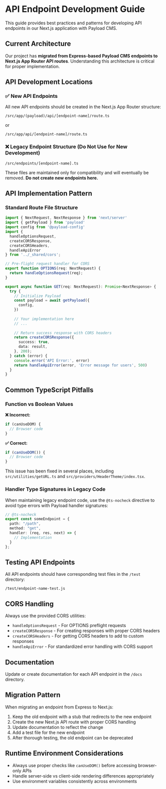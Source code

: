 # API Endpoint Development Guide

This guide provides best practices and patterns for developing API endpoints in our Next.js application with Payload CMS.

## Current Architecture

Our project has **migrated from Express-based Payload CMS endpoints to Next.js App Router API routes**. Understanding this architecture is critical for proper implementation.

## API Development Locations

### ✅ New API Endpoints

All new API endpoints should be created in the Next.js App Router structure:

```
/src/app/(payload)/api/[endpoint-name]/route.ts
```

or 

```
/src/app/api/[endpoint-name]/route.ts
```

### ❌ Legacy Endpoint Structure (Do Not Use for New Development)

```
/src/endpoints/[endpoint-name].ts
```

These files are maintained only for compatibility and will eventually be removed. **Do not create new endpoints here.**

## API Implementation Pattern

### Standard Route File Structure

```typescript
import { NextRequest, NextResponse } from 'next/server'
import { getPayload } from 'payload'
import config from '@payload-config'
import {
  handleOptionsRequest,
  createCORSResponse,
  createCORSHeaders,
  handleApiError
} from '../_shared/cors';

// Pre-flight request handler for CORS
export function OPTIONS(req: NextRequest) {
  return handleOptionsRequest(req);
}

export async function GET(req: NextRequest): Promise<NextResponse> {
  try {
    // Initialize Payload
    const payload = await getPayload({
      config,
    })
    
    // Your implementation here
    // ...
    
    // Return success response with CORS headers
    return createCORSResponse({
      success: true,
      data: result,
    }, 200);
  } catch (error) {
    console.error('API Error:', error)
    return handleApiError(error, 'Error message for users', 500)
  }
}
```

## Common TypeScript Pitfalls

### Function vs Boolean Values

**❌ Incorrect:**
```typescript
if (canUseDOM) {
  // Browser code
}
```

**✅ Correct:**
```typescript
if (canUseDOM()) {
  // Browser code
}
```

This issue has been fixed in several places, including `src/utilities/getURL.ts` and `src/providers/HeaderTheme/index.tsx`.

### Handler Type Signatures in Legacy Code

When maintaining legacy endpoint code, use the `@ts-nocheck` directive to avoid type errors with Payload handler signatures:

```typescript
// @ts-nocheck
export const someEndpoint = {
  path: "/path",
  method: "get",
  handler: (req, res, next) => {
    // Implementation
  }
};
```

## Testing API Endpoints

All API endpoints should have corresponding test files in the `/test` directory:

```
/test/endpoint-name-test.js
```

## CORS Handling

Always use the provided CORS utilities:

- `handleOptionsRequest` - For OPTIONS preflight requests
- `createCORSResponse` - For creating responses with proper CORS headers
- `createCORSHeaders` - For getting CORS headers to add to custom responses
- `handleApiError` - For standardized error handling with CORS support

## Documentation

Update or create documentation for each API endpoint in the `/docs` directory.

## Migration Pattern

When migrating an endpoint from Express to Next.js:

1. Keep the old endpoint with a stub that redirects to the new endpoint
2. Create the new Next.js API route with proper CORS handling
3. Update documentation to reflect the change
4. Add a test file for the new endpoint
5. After thorough testing, the old endpoint can be deprecated

## Runtime Environment Considerations

- Always use proper checks like `canUseDOM()` before accessing browser-only APIs
- Handle server-side vs client-side rendering differences appropriately
- Use environment variables consistently across environments
